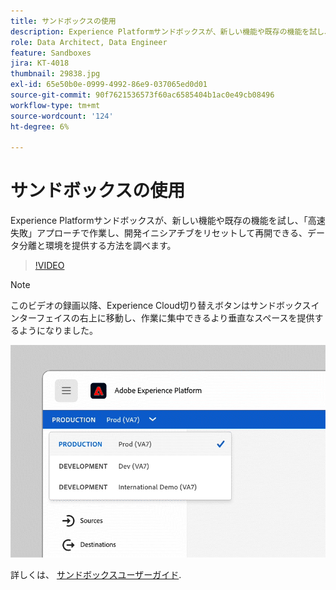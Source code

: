 ```yaml
---
title: サンドボックスの使用
description: Experience Platformサンドボックスが、新しい機能や既存の機能を試し、「フェイルファスト」アプローチで作業し、開発イニシアチブをリセットして再開できる、データ分離と環境を提供する方法を調べます。
role: Data Architect, Data Engineer
feature: Sandboxes
jira: KT-4018
thumbnail: 29838.jpg
exl-id: 65e50b0e-0999-4992-86e9-037065ed0d01
source-git-commit: 90f7621536573f60ac6585404b1ac0e49cb08496
workflow-type: tm+mt
source-wordcount: '124'
ht-degree: 6%

---
```


# サンドボックスの使用

Experience Platformサンドボックスが、新しい機能や既存の機能を試し、「高速失敗」アプローチで作業し、開発イニシアチブをリセットして再開できる、データ分離と環境を提供する方法を調べます。

>[!VIDEO](https://video.tv.adobe.com/v/29838/?quality=12&learn=on)

>[!NOTE]
>
>このビデオの録画以降、Experience Cloud切り替えボタンはサンドボックスインターフェイスの右上に移動し、作業に集中できるより垂直なスペースを提供するようになりました。
>
> ![サンドボックス切り替えボタンの再配置](../assets/sandbox-switcher.gif)

詳しくは、 [サンドボックスユーザーガイド](https://experienceleague.adobe.com/docs/experience-platform/sandbox/home.html?lang=ja).
